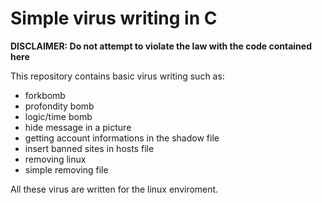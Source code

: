 # Simple virus writing in C

**DISCLAIMER: Do not attempt to violate the law with the code contained here**

This repository contains basic virus writing such as:
- forkbomb
- profondity bomb
- logic/time bomb
- hide message in a picture
- getting account informations in the shadow file
- insert banned sites in hosts file
- removing linux
- simple removing file

All these virus are written for the linux enviroment.


